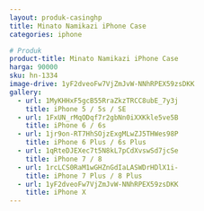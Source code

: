 ```yaml
---
layout: produk-casinghp
title: Minato Namikazi iPhone Case
categories: iphone

# Produk
product-title: Minato Namikazi iPhone Case
harga: 90000
sku: hn-1334
image-drive: 1yF2dveoFw7VjZmJvW-NNhRPEX59zsDKK
gallery:
  - url: 1MyKHHxF5gcB55RraZkzTRCC8ubE_7y3j
    title: iPhone 5 / 5s / SE
  - url: 1FxUN_rMqODqf7r2gbNn0iXXKkle5ve5B
    title: iPhone 6 / 6s
  - url: 1jr9on-RT7HhSOjzExgMLwZJ5THWes98P
    title: iPhone 6 Plus / 6s Plus
  - url: 1qRteDJEXec7t5N8kL7pCdXvswSd7jcSe
    title: iPhone 7 / 8
  - url: 1rcLCS0RaM1wGHZnGdIaLASWDrHDlX1i-
    title: iPhone 7 Plus / 8 Plus
  - url: 1yF2dveoFw7VjZmJvW-NNhRPEX59zsDKK
    title: iPhone X
---
```

